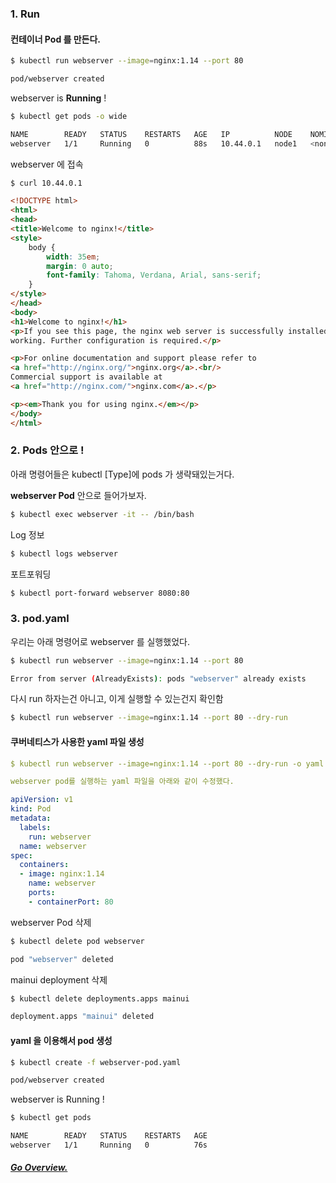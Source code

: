 ### 1. Run

#### 컨테이너 Pod 를 만든다.

```bash
$ kubectl run webserver --image=nginx:1.14 --port 80

pod/webserver created
```


webserver is **Running** !
```bash
$ kubectl get pods -o wide

NAME        READY   STATUS    RESTARTS   AGE   IP          NODE    NOMINATED NODE   READINESS GATES
webserver   1/1     Running   0          88s   10.44.0.1   node1   <none>           <none>
```

webserver 에 접속
```html
$ curl 10.44.0.1

<!DOCTYPE html>
<html>
<head>
<title>Welcome to nginx!</title>
<style>
    body {
        width: 35em;
        margin: 0 auto;
        font-family: Tahoma, Verdana, Arial, sans-serif;
    }
</style>
</head>
<body>
<h1>Welcome to nginx!</h1>
<p>If you see this page, the nginx web server is successfully installed and
working. Further configuration is required.</p>

<p>For online documentation and support please refer to
<a href="http://nginx.org/">nginx.org</a>.<br/>
Commercial support is available at
<a href="http://nginx.com/">nginx.com</a>.</p>

<p><em>Thank you for using nginx.</em></p>
</body>
</html>
```

### 2. Pods 안으로 !

아래 명령어들은 kubectl [Type]에 pods 가 생략돼있는거다.

**webserver Pod** 안으로 들어가보자.

```bash
$ kubectl exec webserver -it -- /bin/bash
```

Log 정보
```bash
$ kubectl logs webserver
```

포트포워딩
```bash
$ kubectl port-forward webserver 8080:80
```

### 3. pod.yaml

우리는 아래 명령어로 webserver 를 실행했었다.
```bash
$ kubectl run webserver --image=nginx:1.14 --port 80

Error from server (AlreadyExists): pods "webserver" already exists
```

다시 run 하자는건 아니고, 이게 실행할 수 있는건지 확인함
```bash
$ kubectl run webserver --image=nginx:1.14 --port 80 --dry-run
```

#### 쿠버네티스가 사용한 yaml 파일 생성
```yaml
$ kubectl run webserver --image=nginx:1.14 --port 80 --dry-run -o yaml > webserver-pod.yaml

webserver pod를 실행하는 yaml 파일을 아래와 같이 수정했다.

apiVersion: v1
kind: Pod
metadata:
  labels:
    run: webserver
  name: webserver
spec:
  containers:
  - image: nginx:1.14
    name: webserver
    ports:
    - containerPort: 80
```

webserver Pod 삭제

```bash
$ kubectl delete pod webserver

pod "webserver" deleted
```

mainui deployment 삭제
```bash
$ kubectl delete deployments.apps mainui

deployment.apps "mainui" deleted
```

#### yaml 을 이용해서 pod 생성
```bash
$ kubectl create -f webserver-pod.yaml

pod/webserver created
```

webserver is Running !
```bash
$ kubectl get pods

NAME        READY   STATUS    RESTARTS   AGE
webserver   1/1     Running   0          76s
```

##### [Go Overview.](https://github.com/es5es5/TIL/tree/main/kubernetes/2021-05-03)
